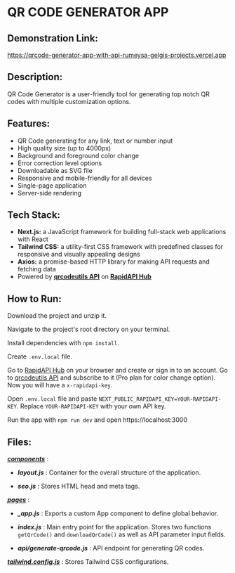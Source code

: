 # QR CODE GENERATOR APP

## Demonstration Link:
https://qrcode-generator-app-with-api-rumeysa-gelgis-projects.vercel.app

## Description:
QR Code Generator is a user-friendly tool for generating top notch QR codes with multiple customization options.

## Features:
- QR Code generating for any link, text or number input
- High quality size (up to 4000px)
- Background and foreground color change
- Error correction level options
- Downloadable as SVG file
- Responsive and mobile-friendly for all devices
- Single-page application
- Server-side rendering

## Tech Stack:
- **Next.js:** a JavaScript framework for building full-stack web applications with React
- **Tailwind CSS:** a utility-first CSS framework with predefined classes for responsive and visually appealing designs
- **Axios:** a promise-based HTTP library for making API requests and fetching data
- Powered by **<a href="https://rapidapi.com/digicatech/api/qrcodeutils/" target="_blank">qrcodeutils API</a>** on **<a href="https://rapidapi.com/hub" target="_blank">RapidAPI Hub</a>**

## How to Run:
Download the project and unzip it. 

Navigate to the project's root directory on your terminal.

Install dependencies with `npm install`.

Create `.env.local` file.

Go to <a href="https://rapidapi.com/hub" target="_blank">RapidAPI Hub</a> on your browser and create or sign in to an account. Go to <a href="https://rapidapi.com/digicatech/api/qrcodeutils/" target="_blank">qrcodeutils API</a> and subscribe to it (Pro plan for color change option). Now you will have a `x-rapidapi-key`.

Open `.env.local` file and paste `NEXT_PUBLIC_RAPIDAPI_KEY=YOUR-RAPIDAPI-KEY`. Replace `YOUR-RAPIDAPI-KEY` with your own API key.

Run the app with `npm run dev` and open https://localhost:3000

## Files:
<ins>***components***</ins> :

- ***layout.js*** : Container for the overall structure of the application.
  
- ***seo.js*** : Stores HTML head and meta tags.

<ins>***pages***</ins> :

- ***_app.js*** : Exports a custom App component to define global behavior.

- ***index.js*** : Main entry point for the application. Stores two functions `getQrCode()` and `downloadQrCode()` as well as API parameter input fields.

- ***api/generate-qrcode.js*** : API endpoint for generating QR codes.

<ins>***tailwind.config.js***</ins> : Stores Tailwind CSS configurations.

